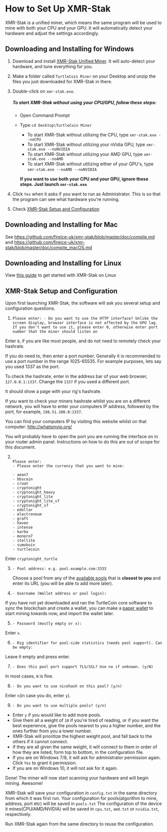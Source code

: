 # How to Set Up XMR-Stak

XMR-Stak is a unified miner, which means the same program will be used to mine with both your CPU and your GPU. It will automatically detect your hardware and adjust the settings accordingly.

## Downloading and Installing for Windows

1. Download and install [XMR-Stak Unified Miner](https://github.com/fireice-uk/xmr-stak/releases/latest). It will auto-detect your hardware, and tune everything for you.

2. Make a folder called `TurtleCoin Miner` on your Desktop and unzip the files you just downloaded for XMR-Stak in there.

3. Double-click on `xmr-stak.exe`.

   ##### To start XMR-Stak without using your CPU/GPU, follow these steps:<a name="xmr-stak-no-cpu-gpu"></a>

   * Open Command Prompt

   * Type `cd Desktop\TurtleCoin Miner`

     * To start XMR-Stak without utilising the CPU, type `xmr-stak.exe --noCPU`
     * To start XMR-Stak without utilizing your nVidia GPU, type `xmr-stak.exe --noNVIDIA`
     * To start XMR-Stak without utilizing your AMD GPU, type `xmr-stak.exe --noAMD`
     * To start XMR-Stak without utilizing either of your GPU's, type `xmr-stak.exe --noAMD --noNVIDIA`

     **If you want to use both your CPU and your GPU, ignore these steps. Just launch `xmr-stak.exe`**

4. Click `Yes` when it asks if you want to run as Administrator. This is so that the program can see what hardware you're running.

5. Check [XMR-Stak Setup and Configuration](#setup-and-config)

## Downloading and Installing for Mac

See https://github.com/fireice-uk/xmr-stak/blob/master/doc/compile.md and https://github.com/fireice-uk/xmr-stak/blob/master/doc/compile_macOS.md



## Downloading and Installing for Linux

View [this guide](XMR-Stak-Linux-Guide) to get started with XMR-Stak on Linux



## XMR-Stak Setup and Configuration<a name="setup-and-config"></a>

Upon first launching XMR-Stak, the software will ask you several setup and configuration questions.

1. `Please enter: - Do you want to use the HTTP interface? Unlike the screen display, browser interface is not affected by the GPU lag. If you don't want to use it, please enter 0, otherwise enter port number that the miner should listen on`

Enter `0`, if you are like most people, and do not need to remotely check your hashrate.

If you do need to, then enter a port number. Generally it is recommended to use a port number in the range 1025-65535.
For example purposes, lets say you used 1337 as the port.

To check the hashrate, enter in the address bar of your web browser, `127.0.0.1:1337`.
Change the `1337` if you used a different port.

It should show a page with your rig's hashrate.

If you want to check your miners hashrate whilst you are on a different network, you will have to enter your computers IP address, followed by the port, for example, `198.51.100.0:1337`.

You can find your computers IP by visiting this website whilst on that computer: http://whatsmyip.org/

You will probably have to open the port you are running the interface on in your router admin panel. Instructions on how to do this are out of scope for this document.

2. ```

   Please enter:
   - Please enter the currency that you want to mine:

   - aeon7
   - bbscoin
   - croat
   - cryptonight
   - cryptonight_heavy
   - cryptonight_lite
   - cryptonight_lite_v7
   - cryptonight_v7
   - edollar
   - electroneum
   - graft
   - haven
   - intense
   - karbo
   - monero7
   - stellite
   - sumokoin
   - turtlecoin
   ```
Enter `cryptonight_turtle`

3. `- Pool address: e.g. pool.example.com:3333`

   Choose a pool from any of the [available pools](Pools) that is **closest to you** and enter its URL (you will be able to add more later).

4. `- Username (Wallet address or pool login):`  

If you have not yet downloaded and ran the TurtleCoin core software to sync the blockchain and create a wallet, you can make a [paper wallet](Making-a-Paper-Wallet) to start mining towards now, and import the wallet later.

5. `- Password (mostly empty or x):`  

Enter `x`.

6. `- Rig identifier for pool-side statistics (needs pool support). Can be empty:`

Leave it empty and press enter.

7. `- Does this pool port support TLS/SSL? Use no if unknown. (y/N)`  

In most cases, `N` is fine.

8. `- Do you want to use nicehash on this pool? (y/n)`  

Enter `n`(in case you do, enter `y`).

9. `- Do you want to use multiple pools? (y/n)`  

* Enter `y` if you would like to add more pools.
* Give them all a weight of `10` if you're tired of reading, or if you want the best experience, give the pools nearest to you a higher number, and the ones further from you a lower number.  
* XMR-Stak will prioritize the highest weight pool, and fall back to the others if it cannot connect.
* If they are all given the same weight, it will connect to them in order of how they are listed, form top to bottom, in the configuration file.
* If you are on Windows 7/8, it will ask for administrator permission again. Click `Yes` to grant it permission.
* If you are on Windows 10, it will not ask for it again.



Done! The miner will now start scanning your hardware and will begin mining. Awesome!



XMR-Stak will save your configuration in `config.txt`  in the same directory from which it was first run.
Your configuration for pools(algorithm to mine, address, port etc) will be saved in `pools.txt`
The configuration of the device it mines(CPU/AMD/NVIDIA) will be saved in `cpu.txt`, `amd.txt` or `nvidia.txt`, respectively.



Run XMR-Stak again from the same directory to reuse the configuration.
